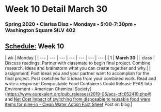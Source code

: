 # Week 10 Detail March 30

### Spring 2020 • Clarisa Diaz • Mondays • 5:00-7:30pm • Washington Square SILV 402

## [Schedule:](./) Week 10

| wk | Monday |
| --- | --- | --- | --- | --- | --- | --- |
| 1 | **March 30** |
| class | Discuss readings. Partner with classmate to begin final project.  Combine research, ideas and brainstorm what you can create together and why.| 
| assignment| Post ideas you and your partner want to accomplish for the final project. Post sketches for 3 ideas from your combined work. Read and write a response: Compostable Food Containers Could Release PFAS Into Environment - American Chemical Society](https://www.eurekalert.org/pub_releases/2019-05/acs-cfc052419.php#) and [Net Cost Impact of switching from disposable to reusable food ware items for dine-in - Clean Water Action Fact Sheet](https://beyondplastics.org/wp-content/uploads/2019/10/Reusables_Business_Savings_Case_Studies.pdf) Post on blog.|  

